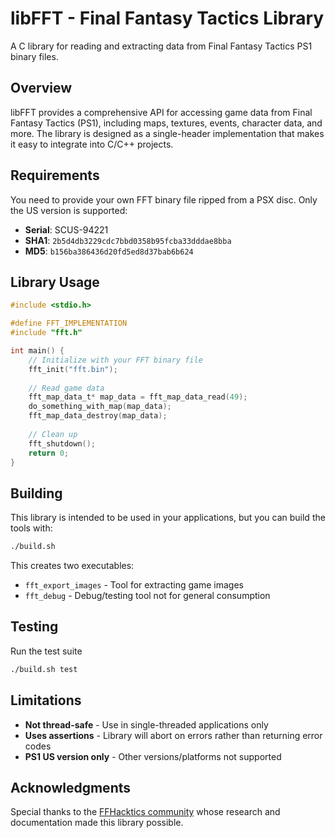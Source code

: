 # libFFT - Final Fantasy Tactics Library

A C library for reading and extracting data from Final Fantasy Tactics PS1 binary files.

## Overview

libFFT provides a comprehensive API for accessing game data from Final Fantasy
Tactics (PS1), including maps, textures, events, character data, and more. The
library is designed as a single-header implementation that makes it easy to
integrate into C/C++ projects.

## Requirements

You need to provide your own FFT binary file ripped from a PSX disc. Only the US version is supported:
- **Serial**: SCUS-94221
- **SHA1**: `2b5d4db3229cdc7bbd0358b95fcba33dddae8bba`
- **MD5**: `b156ba386436d20fd5ed8d37bab6b624`

## Library Usage

```c
#include <stdio.h>

#define FFT_IMPLEMENTATION
#include "fft.h"

int main() {
    // Initialize with your FFT binary file
    fft_init("fft.bin");
    
    // Read game data
    fft_map_data_t* map_data = fft_map_data_read(49);
    do_something_with_map(map_data);
    fft_map_data_destroy(map_data);
    
    // Clean up
    fft_shutdown();
    return 0;
}
```

## Building

This library is intended to be used in your applications, but you can build the tools with: 

```bash
./build.sh
```

This creates two executables:
- `fft_export_images` - Tool for extracting game images
- `fft_debug` - Debug/testing tool not for general consumption

## Testing

Run the test suite

```bash
./build.sh test
```

## Limitations

- **Not thread-safe** - Use in single-threaded applications only
- **Uses assertions** - Library will abort on errors rather than returning error codes
- **PS1 US version only** - Other versions/platforms not supported

## Acknowledgments

Special thanks to the [FFHacktics community](https://ffhacktics.com/wiki/) whose
research and documentation made this library possible.

